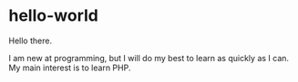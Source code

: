 # hello-world

Hello there.

I am new at programming, but I will do my best to learn as quickly as I can.
My main interest is to learn PHP.
